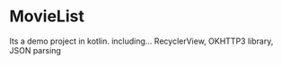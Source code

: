 # MovieList
Its a demo project in kotlin.
including... 
RecyclerView,
OKHTTP3 library,
JSON parsing
